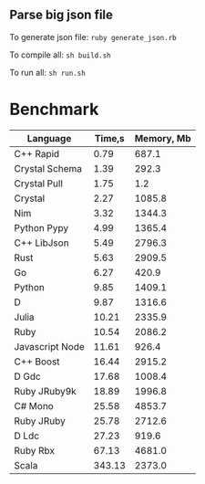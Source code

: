 Parse big json file
-------------------

To generate json file: `ruby generate_json.rb`

To compile all: `sh build.sh`

To run all: `sh run.sh`

# Benchmark

| Language        | Time,s  | Memory, Mb |
| --------------- | ------- | ---------- |
| C++ Rapid       | 0.79    | 687.1      |
| Crystal Schema  | 1.39    | 292.3      |
| Crystal Pull    | 1.75    | 1.2        |
| Crystal         | 2.27    | 1085.8     |
| Nim             | 3.32    | 1344.3     |
| Python Pypy     | 4.99    | 1365.4     |
| C++ LibJson     | 5.49    | 2796.3     |
| Rust            | 5.63    | 2909.5     |
| Go              | 6.27    | 420.9      |
| Python          | 9.85    | 1409.1     |
| D               | 9.87    | 1316.6     |
| Julia           | 10.21   | 2335.9     |
| Ruby            | 10.54   | 2086.2     |
| Javascript Node | 11.61   | 926.4      |
| C++ Boost       | 16.44   | 2915.2     |
| D Gdc           | 17.68   | 1008.4     |
| Ruby JRuby9k    | 18.89   | 1996.8     |
| C# Mono         | 25.58   | 4853.7     |
| Ruby JRuby      | 25.78   | 2712.6     |
| D Ldc           | 27.23   | 919.6      |
| Ruby Rbx        | 67.13   | 4681.0     |
| Scala           | 343.13  | 2373.0     |
